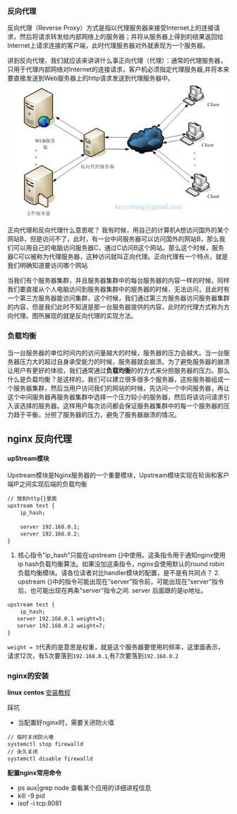 ### 反向代理
反向代理（Reverse Proxy）方式是指以代理服务器来接受Internet上的连接请求，然后将请求转发给内部网络上的服务器；并将从服务器上得到的结果返回给Internet上请求连接的客户端，此时代理服务器对外就表现为一个服务器。

讲到反向代理，我们就应该来讲讲什么事正向代理（代理）：通常的代理服务器，只用于代理内部网络对Internet的连接请求，客户机必须指定代理服务器,并将本来要直接发送到Web服务器上的http请求发送到代理服务器中。
![](https://github.com/4lQuiorrA/FE_Journey/blob/master/image/http/fanxiangdaili.png)

正向代理和反向代理什么意思呢？
我有时候，用自己的计算机A想访问国外的某个网站B，但是访问不了，此时，有一台中间服务器可以访问国外的网站B，那么我们可以用自己的电脑访问服务器C，通过C访问B这个网站。那么这个时候，服务器C可以被称为代理服务器，这种访问就叫正向代理。正向代理有一个特点，就是我们明确知道要访问哪个网站

当我们有个服务器集群，并且服务器集群中的每台服务器的内容一样的时候，同样我们要直接从个人电脑访问到服务器集群中的服务器的时候，无法访问，且此时有一个第三方服务器能访问集群，这个时候，我们通过第三方服务器访问服务器集群的内容，但是我们此时不知道是那一台服务器提供的内容，此时的代理方式称为方向代理。图所展现的就是反向代理的实现方法。

### 负载均衡

当一台服务器的单位时间内的访问量越大的时候，服务器的压力会越大。当一台服务器压力大的超过自身承受能力的时候，服务器就会崩溃。为了避免服务器的崩溃让用户有更好的体验，我们通常通过**负载均衡**的的方式来分担服务器的压力。那么什么是负载均衡？是这样的，我们可以建立很多很多个服务器，这些服务器组成一个服务器集群，然后当用户访问我们的网站的时候，先访问一个中间服务器，再让这个中间服务器再服务器集群中选择一个压力较小的服务器，然后将该访问请求引入该选择的服务器。这样用户每次访问都会保证服务器集群中的每一个服务器的压力趋于平衡，分担了服务器的压力，避免了服务器崩溃的情况。


## nginx 反向代理

#### upStream模块

Upstream模块是Nginx服务器的一个重要模块，Upstream模块实现在轮询和客户端IP之间实现后端的负载均衡

```
// 放到http{}里面
upstream test {
    ip_hash;

    server 192.168.0.1;
    server 192.168.0.2;
}
```
 1. 核心指令”ip_hash”只能在upstream {}中使用。这条指令用于通知nginx使用ip hash负载均衡算法。如果没加这条指令，nginx会使用默认的round robin负载均衡模块。请各位读者对比handler模块的配置，是不是有共同点？ 2. upstream {}中的指令可能出现在”server”指令前，可能出现在”server”指令后，也可能出现在两条”server”指令之间. server 后面跟的是ip地址。

 ```
 upstream test {
     ip_hash;
    server 192.168.0.1 weight=5;
    server 192.168.0.2 weight=7;
}
 ```
`weight = 5`代表的是意思是权重，就是这个服务器要使用的频率，这里面表示，请求12次，有5次要落到`192.168.0.1`,有7次要落到`192.168.0.2`

### nginx的安装

**linux centos**
[安装教程](https://www.cnblogs.com/wyd168/p/6636529.html)

踩坑

- 当配置好nginx时，需要关闭防火墙

```
// 临时关闭防火墙
systemctl stop firewalld  
// 永久关闭
systemctl disable firewalld 
```

**配置nginx常用命令**
- ps aux|grep node 查看某个应用的详细进程信息
- kill -9 pid 
- isof -i  tcp:8081